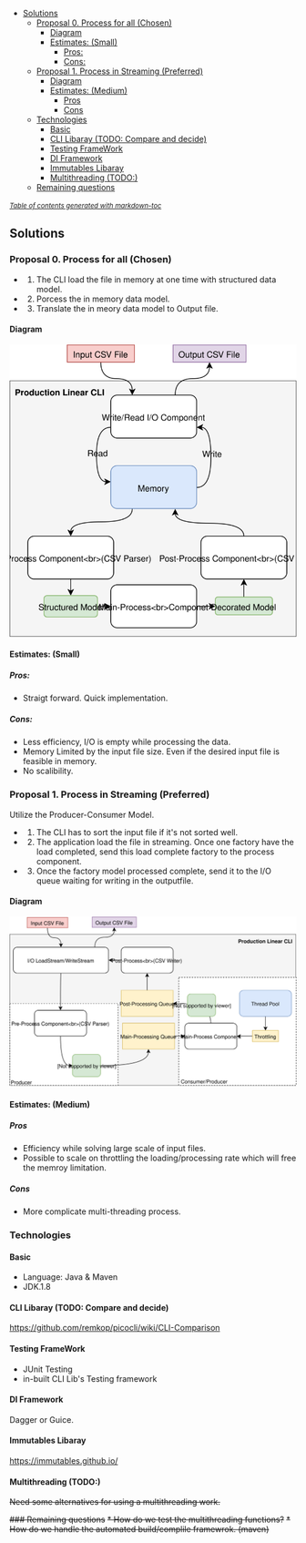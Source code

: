 - [Solutions](#solutions)
  * [Proposal 0. Process for all (Chosen)](#proposal-0-process-for-all)
    + [Diagram](#diagram)
    + [Estimates: (Small)](#estimates---small-)
      - [Pros:](#pros-)
      - [Cons:](#cons-)
  * [Proposal 1. Process in Streaming (Preferred)](#proposal-1-process-in-streaming--preferred-)
    + [Diagram](#diagram-1)
    + [Estimates: (Medium)](#estimates---medium-)
      - [Pros](#pros)
      - [Cons](#cons)
  * [Technologies](#technologies)
    + [Basic](#basic)
    + [CLI Libaray (TODO: Compare and decide)](#cli-libaray--todo--compare-and-decide-)
    + [Testing FrameWork](#testing-framework)
    + [DI Framework](#di-framework)
    + [Immutables Libaray](#immutables-libaray)
    + [Multithreading (TODO:)](#multithreading--todo--)
  * [Remaining questions](#remaining-questions)

<small><i><a href='http://ecotrust-canada.github.io/markdown-toc/'>Table of contents generated with markdown-toc</a></i></small>

## Solutions

### Proposal 0. Process for all (Chosen)
* 1. The CLI load the file in memory at one time with structured data model.
* 2. Porcess the in memory data model.
* 3. Translate the in meory data model to Output file.

#### Diagram

<p align="left">
  <img src="https://github.com/yuejoo/demo/blob/master/docs/Solution-0.svg">
</p>

#### Estimates: (Small)
##### Pros:
* Straigt forward. Quick implementation.

##### Cons:
* Less efficiency, I/O is empty while processing the data.
* Memory Limited by the input file size. Even if the desired input file is feasible in memory.
* No scalibility.

### Proposal 1. Process in Streaming (Preferred)
Utilize the Producer-Consumer Model.
* 1. The CLI has to sort the input file if it's not sorted well.
* 2. The application load the file in streaming. Once one factory have the load completed, send this load complete factory to the process component.
* 3. Once the factory model processed complete, send it to the I/O queue waiting for writing in the outputfile.

#### Diagram
<p align="left">
  <img src="https://github.com/yuejoo/demo/blob/master/docs/Solution-1.svg">
</p>

#### Estimates: (Medium)
##### Pros
* Efficiency while solving large scale of input files.
* Possible to scale on throttling the loading/processing rate which will free the memroy limitation.
##### Cons
* More complicate multi-threading process.

### Technologies
#### Basic
* Language: Java & Maven
* JDK.1.8
#### CLI Libaray (TODO: Compare and decide)
https://github.com/remkop/picocli/wiki/CLI-Comparison
#### Testing FrameWork
* JUnit Testing
* in-built CLI Lib's Testing framework
#### DI Framework
Dagger or Guice.
#### Immutables Libaray
https://immutables.github.io/
#### Multithreading (TODO:)
~~Need some alternatives for using a multithreading work.~~


~~### Remaining questions~~
~~* How do we test the multithreading functions?~~
~~* How do we handle the automated build/complile framewrok. (maven)~~
